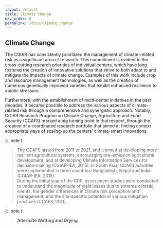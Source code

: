 ```yaml
---
layout: default
title: Climate Change
nav_order: 6
permalink: /docs/climate_change
---
```


## Climate Change

The CGIAR has consistently prioritized the management of climate-related risk as a significant area of research. This commitment is evident in the cross-cutting research priorities of individual centers, which have long fostered the creation of innovative solutions that strive to both adapt to and mitigate the impacts of climate change. Examples of this work include crop and resource management technologies, as well as the creation of numerous genetically improved varieties that exhibit enhanced resilience to abiotic stressors.

Furthermore, with the establishment of multi-center initiatives in the past decades, it became possible to address the various aspects of climate-related risk through a comprehensive and synergistic approach. Notably, CGIAR Research Program on Climate Change, Agriculture and Food Security (CCAFS) marked a big turning point in that respect, through the creation of a coordinated research portfolio that aimed at finding context appropriate ways of scaling-up the centers' climate-smart innovations.

{: .note }
> The CCAFS lasted from 2011 to 2021, and it aimed at developing more resilient agricultural systems, encouraging low-emission agricultural development, and at developing Climate Information Services for decision-making (CGIAR-IEA, 2015). In South Asia, CCAFS activities were implemented in three countries: Bangladesh, Nepal and India (CGIAR-IEA, 2015).
> \
> During the initial year of the CRP, assessment studies were conducted to understand the magnitude of yield losses due to extreme climatic events, the gender differences in climate risk perception and management, and the site-specific potential of various mitigation practices (CCAFS, 2011). 





{: .note }
> <b>Alternate Wetting and Drying </b>
